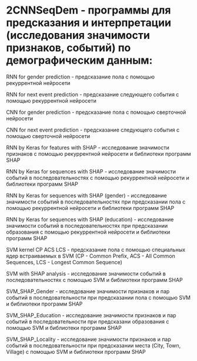 # 2CNNSeqDem - программы для предсказания и интерпретации (исследования значимости признаков, событий) по демографическим данным:

 
RNN for gender prediction - предсказание пола с помощью рекуррентной нейросети
 
RNN for next event prediction - предсказание следующего события с помощью рекуррентной нейросети
 
СNN for gender prediction - предсказание пола с помощью сверточной нейросети
 
СNN for next event prediction - предсказание следующего события с помощью сверточной нейросети

RNN by Keras for features with SHAP - исследование значимости признаков с помощью рекуррентной нейросети и библиотеки программ SHAP

RNN by Keras for sequences with SHAP - исследование значимости событий в последовательностях с помощью рекуррентной нейросети и библиотеки программ SHAP

RNN by Keras for sequences with SHAP (gender) - исследование значимости событий в последовательностях при предсказании пола с помощью рекуррентной нейросети и библиотеки программ SHAP

RNN by Keras for sequences with SHAP (education) - исследование значимости событий в последовательностях при предсказании образования с помощью рекуррентной нейросети и библиотеки программ SHAP

SVM kernel CP ACS LCS - предсказание пола с помощью специальных ядер встраиваемых в SVM (CP - Common Prefix, ACS - All Common Sequences, LCS - Longest Common Sequence)

SVM with SHAP analysis - исследование значимости событий в последовательностях с помощью SVM и библиотеки программ SHAP

SVM_SHAP_Gender - исследование значимости признаков и пар событий в последовательности при предсказании пола с помощью SVM и библиотеки программ SHAP

SVM_SHAP_Education - исследование значимости признаков и пар событий в последовательности при предсказани образования с помощью SVM и библиотеки программ SHAP

SVM_SHAP_Locality - исследование значимости признаков и пар событий в последовательности при предсказании места (City, Town, Village) с помощью SVM и библиотеки программ SHAP
